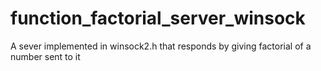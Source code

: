 # function_factorial_server_winsock
A sever implemented in winsock2.h that responds by giving factorial of a number sent to it
